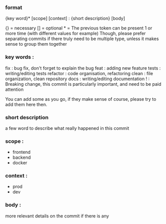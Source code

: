 ### format

{key word}* [scope] [context] : {short description}
[body]

{} = necessary
[] = optional
\* = The previous token can be present 1 or more time (with different values for example)
Though, please prefer separating commits if there truly need to be multiple type, unless it makes sense to group them together

### key words :
fix : bug fix, don't forget to explain the bug
feat : adding new feature
tests : writing/editing tests
refactor : code organisation, refactoring
clean : file organization, clean repository
docs : writing/editing documentation
! : Breaking change, this commit is particularly important, and need to be paid attention

You can add some as you go, if they make sense of course, please try to add them here then.

### short description
a few word to describe what really happened in this commit

### scope :
- frontend
- backend
- docker

### context :
- prod
- dev

### body :
more relevant details on the commit if there is any
